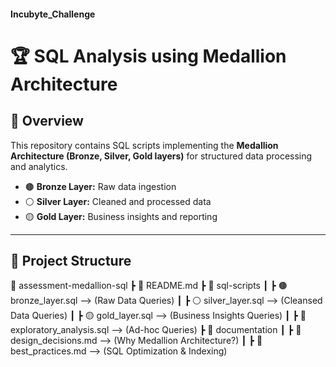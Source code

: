 #### Incubyte_Challenge

# 🏆 SQL Analysis using Medallion Architecture

## 📌 Overview
This repository contains SQL scripts implementing the **Medallion Architecture (Bronze, Silver, Gold layers)** for structured data processing and analytics.

- 🟤 **Bronze Layer:** Raw data ingestion
- ⚪ **Silver Layer:** Cleaned and processed data
- 🟡 **Gold Layer:** Business insights and reporting

---

## 📂 Project Structure

📂 assessment-medallion-sql
 ┣ 📜 README.md
 ┣ 📂 sql-scripts
 ┃ ┣ 🟤 bronze_layer.sql   --> (Raw Data Queries)
 ┃ ┣ ⚪ silver_layer.sql   --> (Cleansed Data Queries)
 ┃ ┣ 🟡 gold_layer.sql     --> (Business Insights Queries)
 ┃ ┣ 📜 exploratory_analysis.sql --> (Ad-hoc Queries)
 ┣ 📂 documentation
 ┃ ┣ 📜 design_decisions.md --> (Why Medallion Architecture?)
 ┃ ┣ 📜 best_practices.md    --> (SQL Optimization & Indexing)
